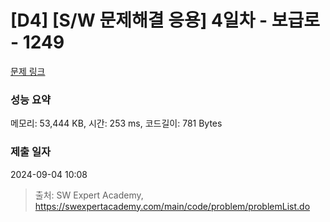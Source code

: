 # [D4] [S/W 문제해결 응용] 4일차 - 보급로 - 1249 

[문제 링크](https://swexpertacademy.com/main/code/problem/problemDetail.do?contestProbId=AV15QRX6APsCFAYD) 

### 성능 요약

메모리: 53,444 KB, 시간: 253 ms, 코드길이: 781 Bytes

### 제출 일자

2024-09-04 10:08



> 출처: SW Expert Academy, https://swexpertacademy.com/main/code/problem/problemList.do
